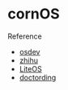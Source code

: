 # cornOS
Reference
- [osdev](https://wiki.osdev.org/Main_Page)
- [zhihu](https://www.zhihu.com/question/25628124/answer/99818238)
- [LiteOS](https://github.com/Xchuanshuo/LiteOS)
- [doctording](https://github.com/doctording/os)

